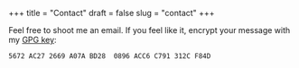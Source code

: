 +++
title = "Contact"
draft = false
slug = "contact"
+++

Feel free to shoot me an email.
If you feel like it, encrypt your message with my [GPG key](https://www.shimmy1996.com/gpg.txt):

```nil
5672 AC27 2669 A07A BD28  0896 ACC6 C791 312C F84D
```

